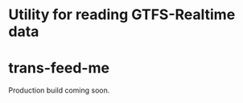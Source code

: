 
Utility for reading GTFS-Realtime data
======================================
trans-feed-me
======================================

Production build coming soon.
